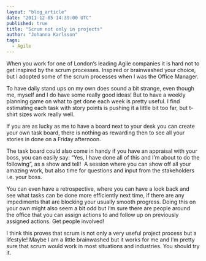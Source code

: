 ```yaml
---
layout: "blog_article"
date: "2011-12-05 14:39:00 UTC"
published: true
title: "Scrum not only in projects"
author: "Johanna Karlsson"
tags:
  - Agile
---
```


<p>When you work for one of London&rsquo;s leading Agile companies it is hard not to get inspired by the scrum processes. Inspired or brainwashed your choice, but I adopted some of the scrum processes when I was the Office Manager.</p>
<p>To have daily stand ups on my own does sound a bit strange, even though me, myself and I do have some really good ideas! But to have a weekly planning game on what to get done each week is pretty useful. I find estimating each task with story points is pushing it a little bit too far, but t-shirt sizes work really well.</p>
<p>If you are as lucky as me to have a board next to your desk you can create your own task board, there is nothing as rewarding then to see all your stories in done on a Friday afternoon.</p>
<p>The task board could also come in handy if you have an appraisal with your boss, you can easily say: &ldquo;Yes, I have done all of this and I&rsquo;m about to do the following&rdquo;, as a show and tell!&nbsp; A session where you can show off all your amazing work, but also time for questions and input from the stakeholders i.e. your boss.</p>
<p>You can even have a retrospective, where you can have a look back and see what tasks can be done more efficiently next time, if there are any impediments that are blocking your usually smooth progress. Doing this on your own might also seem a bit odd but I&rsquo;m sure there are people around the office that you can assign actions to and follow up on previously assigned actions. Get people involved!</p>
<p>I think this proves that scrum is not only a very useful project process but a lifestyle! Maybe I am a little brainwashed but it works for me and I&rsquo;m pretty sure that scrum would work in most situations and industries. You should try it.</p>

